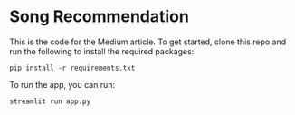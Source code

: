 # Song Recommendation


This is the code for the Medium article. To get started, clone this repo and run the following to install the required packages:

``pip install -r requirements.txt``

To run the app, you can run:

``streamlit run app.py``
